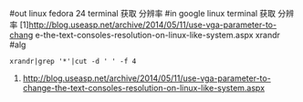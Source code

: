 #out
linux fedora 24 terminal 获取 分辨率
#in
google linux terminal 获取 分辨率
[1]http://blog.useasp.net/archive/2014/05/11/use-vga-parameter-to-chang
e-the-text-consoles-resolution-on-linux-like-system.aspx
xrandr
#alg
```
xrandr|grep '*'|cut -d ' ' -f 4
```
1. http://blog.useasp.net/archive/2014/05/11/use-vga-parameter-to-change-the-text-consoles-resolution-on-linux-like-system.aspx
